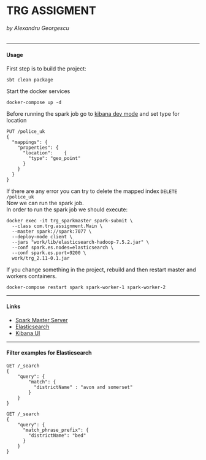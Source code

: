 # TRG ASSIGMENT
###### _by Alexandru Georgescu_  

---

#### Usage
First step is to build the project:  
```shell script
sbt clean package
```
Start the docker services   
```shell script
docker-compose up -d
```  

Before running the spark job go to [kibana dev mode](http://localhost:5601/app/kibana#/dev_tools/console?_g=()) and set type for location
```shell script
PUT /police_uk
{
  "mappings": {
    "properties": {
      "location":    { 
        "type": "geo_point"
      }
    }
  }
}
```
If there are any error you can try to delete the mapped index `DELETE /police_uk`  
Now we can run the spark job.  
In order to run the spark job we should execute:  
```shell script
docker exec -it trg_sparkmaster spark-submit \
  --class com.trg.assignment.Main \
  --master spark://spark:7077 \
  --deploy-mode client \
  --jars "work/lib/elasticsearch-hadoop-7.5.2.jar" \
  --conf spark.es.nodes=elasticsearch \
  --conf spark.es.port=9200 \
  work/trg_2.11-0.1.jar 
```
If you change something in the project, rebuild and then restart master and workers containers.  
```shell script
docker-compose restart spark spark-worker-1 spark-worker-2
```
---

#### Links 
* [Spark Master Server](http://localhost:8080)
* [Elasticsearch](http://localhost:9200)
* [Kibana UI](http://localhost:5601)

---

#### Filter examples for Elasticsearch
```
GET /_search
{
    "query": {
        "match": {
          "districtName" : "avon and somerset"
        }
    }
}

GET /_search
{
    "query": {
      "match_phrase_prefix": {
        "districtName": "bed"
      }
    }
}

```
